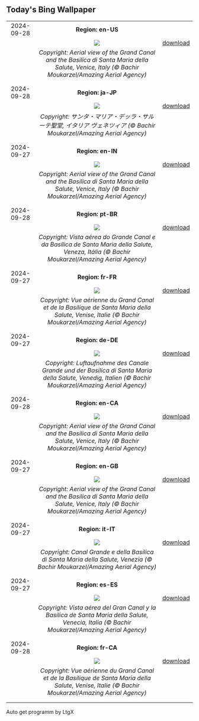 ## Today's Bing Wallpaper
|      |      |      |
| :----: | :----: | :----: |
|2024-09-28|**Region: en-US**||
||![](https://www.bing.com/th?id=OHR.VeniceAerial_EN-US4386837118_UHD.jpg&pid=hp&w=1152&h=648&rs=1&c=4)| [download](https://www.bing.com/th?id=OHR.VeniceAerial_EN-US4386837118_UHD.jpg)|
||*Copyright: Aerial view of the Grand Canal and the Basilica di Santa Maria della Salute, Venice, Italy (© Bachir Moukarzel/Amazing Aerial Agency)*
||
|||
|2024-09-28|**Region: ja-JP**||
||![](https://www.bing.com/th?id=OHR.VeniceAerial_JA-JP2627608079_UHD.jpg&pid=hp&w=1152&h=648&rs=1&c=4)| [download](https://www.bing.com/th?id=OHR.VeniceAerial_JA-JP2627608079_UHD.jpg)|
||*Copyright: サンタ・マリア・デッラ・サルーテ聖堂, イタリア ヴェネツィア (© Bachir Moukarzel/Amazing Aerial Agency)*
||
|||
|2024-09-27|**Region: en-IN**||
||![](https://www.bing.com/th?id=OHR.VeniceAerial_EN-IN2638261499_UHD.jpg&pid=hp&w=1152&h=648&rs=1&c=4)| [download](https://www.bing.com/th?id=OHR.VeniceAerial_EN-IN2638261499_UHD.jpg)|
||*Copyright: Aerial view of the Grand Canal and the Basilica di Santa Maria della Salute, Venice, Italy (© Bachir Moukarzel/Amazing Aerial Agency)*
||
|||
|2024-09-28|**Region: pt-BR**||
||![](https://www.bing.com/th?id=OHR.VeniceAerial_PT-BR3049943279_UHD.jpg&pid=hp&w=1152&h=648&rs=1&c=4)| [download](https://www.bing.com/th?id=OHR.VeniceAerial_PT-BR3049943279_UHD.jpg)|
||*Copyright: Vista aérea do Grande Canal e da Basílica de Santa Maria della Salute, Veneza, Itália (© Bachir Moukarzel/Amazing Aerial Agency)*
||
|||
|2024-09-27|**Region: fr-FR**||
||![](https://www.bing.com/th?id=OHR.VeniceAerial_FR-FR6953765883_UHD.jpg&pid=hp&w=1152&h=648&rs=1&c=4)| [download](https://www.bing.com/th?id=OHR.VeniceAerial_FR-FR6953765883_UHD.jpg)|
||*Copyright: Vue aérienne du Grand Canal et de la Basilique de Santa Maria della Salute, Venise, Italie (© Bachir Moukarzel/Amazing Aerial Agency)*
||
|||
|2024-09-27|**Region: de-DE**||
||![](https://www.bing.com/th?id=OHR.VeniceAerial_DE-DE9588219063_UHD.jpg&pid=hp&w=1152&h=648&rs=1&c=4)| [download](https://www.bing.com/th?id=OHR.VeniceAerial_DE-DE9588219063_UHD.jpg)|
||*Copyright: Luftaufnahme des Canale Grande und der Basilica di Santa Maria della Salute, Venedig, Italien (© Bachir Moukarzel/Amazing Aerial Agency)*
||
|||
|2024-09-28|**Region: en-CA**||
||![](https://www.bing.com/th?id=OHR.VeniceAerial_EN-CA1714828799_UHD.jpg&pid=hp&w=1152&h=648&rs=1&c=4)| [download](https://www.bing.com/th?id=OHR.VeniceAerial_EN-CA1714828799_UHD.jpg)|
||*Copyright: Aerial view of the Grand Canal and the Basilica di Santa Maria della Salute, Venice, Italy (© Bachir Moukarzel/Amazing Aerial Agency)*
||
|||
|2024-09-27|**Region: en-GB**||
||![](https://www.bing.com/th?id=OHR.VeniceAerial_EN-GB6264202474_UHD.jpg&pid=hp&w=1152&h=648&rs=1&c=4)| [download](https://www.bing.com/th?id=OHR.VeniceAerial_EN-GB6264202474_UHD.jpg)|
||*Copyright: Aerial view of the Grand Canal and the Basilica di Santa Maria della Salute, Venice, Italy (© Bachir Moukarzel/Amazing Aerial Agency)*
||
|||
|2024-09-27|**Region: it-IT**||
||![](https://www.bing.com/th?id=OHR.VeniceAerial_IT-IT9053737522_UHD.jpg&pid=hp&w=1152&h=648&rs=1&c=4)| [download](https://www.bing.com/th?id=OHR.VeniceAerial_IT-IT9053737522_UHD.jpg)|
||*Copyright: Canal Grande e della Basilica di Santa Maria della Salute, Venezia (© Bachir Moukarzel/Amazing Aerial Agency)*
||
|||
|2024-09-27|**Region: es-ES**||
||![](https://www.bing.com/th?id=OHR.VeniceAerial_ES-ES7915043762_UHD.jpg&pid=hp&w=1152&h=648&rs=1&c=4)| [download](https://www.bing.com/th?id=OHR.VeniceAerial_ES-ES7915043762_UHD.jpg)|
||*Copyright: Vista aérea del Gran Canal y la Basílica de Santa Maria della Salute, Venecia, Italia (© Bachir Moukarzel/Amazing Aerial Agency)*
||
|||
|2024-09-28|**Region: fr-CA**||
||![](https://www.bing.com/th?id=OHR.VeniceAerial_FR-CA9399407048_UHD.jpg&pid=hp&w=1152&h=648&rs=1&c=4)| [download](https://www.bing.com/th?id=OHR.VeniceAerial_FR-CA9399407048_UHD.jpg)|
||*Copyright: Vue aérienne du Grand Canal et de la Basilique de Santa Maria della Salute, Venise, Italie (© Bachir Moukarzel/Amazing Aerial Agency)*
||
|||

Auto get programm by LtgX
